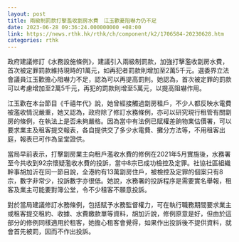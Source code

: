 ```yaml
---
layout: post
title: 兩級制罰款打擊濫收劏房水費　江玉歡憂阻嚇力仍不足
date: 2023-06-28 09:36:24.000000000 +08:00
link: https://news.rthk.hk/rthk/ch/component/k2/1706584-20230628.htm
categories: rthk
---
```


政府建議修訂《水務設施條例》，建議引入兩級制罰款，加強打擊濫收劏房水費，首次被定罪罰款維持現時的1萬元，如再犯者罰款則增加至2萬5千元。選委界立法會議員江玉歡擔心阻嚇力不足，認為可以再提高罰則。她認為，首次被定罪的罰款可以考慮增加至2萬5千元，再犯的罰款則增至5萬元，以提高阻嚇作用。

江玉歡在本台節目《千禧年代》說，她曾經接觸過劏房租戶，不少人都反映水電費被濫收情況嚴重，她又認為，政府除了修訂水務條例，亦可以研究現行租管有關劏房的條例，在執法上是否未夠嚴格。因為當中有法例已賦權差餉物業估價署，可以要求業主及租客提交報表，各自提供交了多少水電費、攤分方法等，不用租客出庭，報表已可作為呈堂證供。

當局早前表示，打擊劏房業主向租戶濫收水費的修例在2021年5月實施後，水務署至今共收到92宗懷疑濫收水費的投訴，當中8宗已成功檢控及定罪。社協社區組織幹事胡加沂在同一節目說，全港約有13萬劏房住戶，被檢控及定罪的個案只有8宗，數字非常少，投訴數字亦很低。她說，水務署的投訴程序是需要實名舉報，租客及業主可能要對簿公堂，令不少租客不願意投訴。

對於當局建議修訂水務條例，包括賦予水務監督權力，可在執行職務期間要求業主或租客提交租約、收據、水費繳款單等資料，胡加沂說，修例原意是好，但由於這部分的修例同樣適用於租客，她擔心租客會覺得，如果作出投訴後不提供資料，就會首先被罰，因而不作出投訴。
